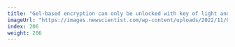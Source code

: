 ```yaml
---
title: "Gel-based encryption can only be unlocked with key of light and heat"
imageUrl: "https://images.newscientist.com/wp-content/uploads/2022/11/03112353/SEI_132068485.jpg?width=600"
index: 206
weight: 206
---
```


